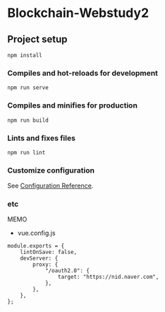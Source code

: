 # Blockchain-Webstudy2

## Project setup
```
npm install
```

### Compiles and hot-reloads for development
```
npm run serve
```

### Compiles and minifies for production
```
npm run build
```

### Lints and fixes files
```
npm run lint
```

### Customize configuration
See [Configuration Reference](https://cli.vuejs.org/config/).

### etc
MEMO
- vue.config.js
```
module.exports = {
    lintOnSave: false,
    devServer: {
        proxy: {
            "/oauth2.0": {
                target: "https://nid.naver.com",
            },
        },
    },
};

```
